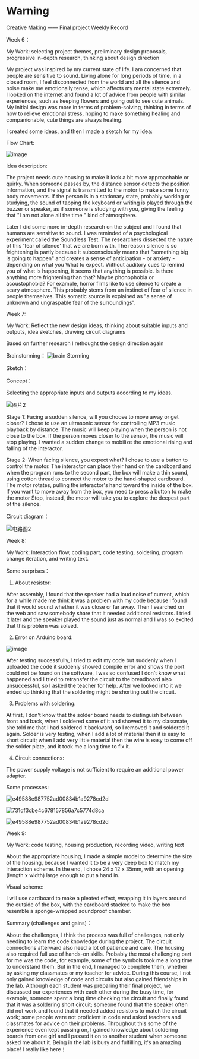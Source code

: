 # Warning

Creative Making —— Final project Weekly Record


Week 6：

My Work: selecting project themes, preliminary design proposals, progressive in-depth research, thinking about design direction

My project was inspired by my current state of life. I am concerned that people are sensitive to sound. Living alone for long periods of time, in a closed room, I feel disconnected from the world and all the silence and noise make me emotionally tense, which affects my mental state extremely. I looked on the internet and found a lot of advice from people with similar experiences, such as keeping flowers and going out to see cute animals. My initial design was more in terms of problem-solving, thinking in terms of how to relieve emotional stress, hoping to make something healing and companionable, cute things are always healing.

I created some ideas, and then I made a sketch for my idea:




Flow Chart:

![image](https://user-images.githubusercontent.com/119873123/206622856-a310e0e3-7fac-493e-b478-2fcea8e3d735.png)

Idea description:

The project needs cute housing to make it look a bit more approachable or quirky. When someone passes by, the distance sensor detects the position information, and the signal is transmitted to the motor to make some funny body movements. If the person is in a stationary state, probably working or studying, the sound of tapping the keyboard or writing is played through the buzzer or speaker, as if someone is studying with you, giving the feeling that "I am not alone all the time " kind of atmosphere.


Later I did some more in-depth research on the subject and I found that humans are sensitive to sound. I was reminded of a psychological experiment called the Soundless Test. The researchers dissected the nature of this 'fear of silence' that we are born with. The reason silence is so frightening is partly because it subconsciously means that "something big is going to happen" and creates a sense of anticipation - or anxiety - depending on what you What to expect. Without auditory cues to remind you of what is happening, it seems that anything is possible. Is there anything more frightening than that? Maybe phonophobia or acoustophobia?
For example, horror films like to use silence to create a scary atmosphere. This probably stems from an instinct of fear of silence in people themselves. This somatic source is explained as "a sense of unknown and ungraspable fear of the surroundings".


Week 7:

My Work: Reflect the new design ideas, thinking about suitable inputs and outputs, idea sketches, drawing circuit diagrams

Based on further research I rethought the design direction again

Brainstorming：
![brain Storming](https://user-images.githubusercontent.com/119873123/206624805-f4206c74-bdca-43ab-8597-da30b361c8ba.jpg)


Sketch：


Concept：

Selecting the appropriate inputs and outputs according to my ideas.

![图片2](https://user-images.githubusercontent.com/119873123/206626181-f08c6a3e-0b87-4648-9ac4-6e14186a32bd.png)


Stage 1: Facing a sudden silence, will you choose to move away or get closer?
I chose to use an ultrasonic sensor for controlling MP3 music playback by distance. The music will keep playing when the person is not close to the box. If the person moves closer to the sensor, the music will stop playing. I wanted a sudden change to mobilize the emotional rising and falling of the interactor.

Stage 2: When facing silence, you expect what?
I chose to use a button to control the motor. The interactor can place their hand on the cardboard and when the program runs to the second part, the box will make a thin sound, using cotton thread to connect the motor to the hand-shaped cardboard. The motor rotates, pulling the interactor's hand toward the inside of the box. If you want to move away from the box, you need to press a button to make the motor Stop, instead, the motor will take you to explore the deepest part of the silence.

Circuit diagram：

![电路图2](https://user-images.githubusercontent.com/119873123/206626356-200b42f1-33c3-4828-acdc-a183f5a9e741.png)


Week 8:

My Work: Interaction flow, coding part, code testing, soldering, program change iteration, and writing text.

Some surprises：

1. About resistor:

After assembly, I found that the speaker had a loud noise of current, which for a while made me think it was a problem with my code because I found that it would sound whether it was close or far away. Then I searched on the web and saw somebody share that it needed additional resistors. I tried it later and the speaker played the sound just as normal and I was so excited that this problem was solved.

2. Error on Arduino board: 

![image](https://user-images.githubusercontent.com/119873123/206633634-ef684bc7-fa17-42a2-b0bb-edfe764993b9.png)

After testing successfully, I tried to edit my code but suddenly when I uploaded the code it suddenly showed compile error and shows the port could not be found on the software, I was so confused I don't know what happened and I tried to retransfer the circuit to the breadboard also unsuccessful, so I asked the teacher for help. After we looked into it we ended up thinking that the soldering might be shorting out the circuit.

3. Problems with soldering:

At first, I don't know that the solder board needs to distinguish between front and back, when I soldered some of it and showed it to my classmate, she told me that I had soldered it backward, so I removed it and soldered it again.
Solder is very testing, when I add a lot of material then it is easy to short circuit; when I add very little material then the wire is easy to come off the solder plate, and it took me a long time to fix it.

4. Circuit connections:

The power supply voltage is not sufficient to require an additional power adapter.


Some processes:

![e49588e987752ad00834b1a9278cd2d](https://user-images.githubusercontent.com/119873123/206635368-b8989c35-a9cc-402a-a09b-016504832213.jpg)

![731df3cbe4c678157856a7c5774d8ca](https://user-images.githubusercontent.com/119873123/206634494-9849dd10-d23f-461d-92cd-bb3181cc2778.jpg)

![e49588e987752ad00834b1a9278cd2d](https://user-images.githubusercontent.com/119873123/206634929-1ccccd5d-17a6-4f6f-bc96-b77f69b5aeec.jpg)


Week 9:

My Work: code testing, housing production, recording video, writing text

About the appropriate housing, I made a simple model to determine the size of the housing, because I wanted it to be a very deep box to match my interaction scheme.
In the end, I chose 24 x 12 x 35mm, with an opening (length x width) large enough to put a hand in.

Visual scheme:

I will use cardboard to make a pleated effect, wrapping it in layers around the outside of the box, with the cardboard stacked to make the box resemble a sponge-wrapped soundproof chamber.




Summary (challenges and gains)：

About the challenges, I think the process was full of challenges, not only needing to learn the code knowledge during the project. The circuit connections afterward also need a lot of patience and care. The housing also required full use of hands-on skills. Probably the most challenging part for me was the code, for example, some of the symbols took me a long time to understand them. But in the end, I managed to complete them, whether by asking my classmates or my teacher for advice.
During this course, I not only gained knowledge of code and circuits but also gained friendships in the lab. Although each student was preparing their final project, we discussed our experiences with each other during the busy time, for example, someone spent a long time checking the circuit and finally found that it was a soldering short circuit; someone found that the speaker often did not work and found that it needed added resistors to match the circuit work; some people were not proficient in code and asked teachers and classmates for advice on their problems. Throughout this some of the experience even kept passing on, I gained knowledge about soldering boards from one girl and I passed it on to another student when someone asked me about it. Being in the lab is busy and fulfilling, it's an amazing place! I really like here！

